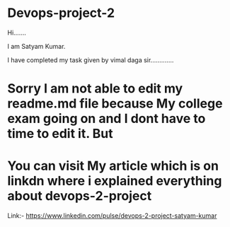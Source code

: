 # Devops-project-2
Hi.......

I am Satyam Kumar.

I have completed my task given by vimal daga sir.............


# Sorry I am not able to edit my readme.md file because My college exam going on and I dont have to time to edit it. But
# You can visit My article which is on linkdn where i explained everything about devops-2-project

Link:- https://www.linkedin.com/pulse/devops-2-project-satyam-kumar



